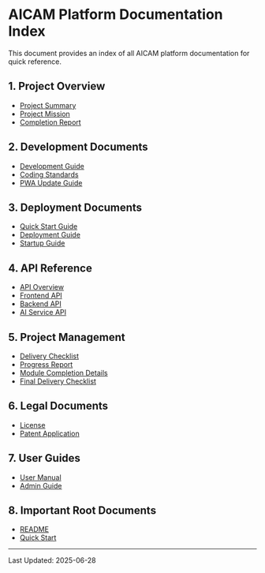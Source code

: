﻿# AICAM Platform Documentation Index

This document provides an index of all AICAM platform documentation for quick reference.

## 1. Project Overview

- [Project Summary](../01-project-overview/project-summary.md)
- [Project Mission](../01-project-overview/project-mission.md)
- [Completion Report](../01-project-overview/completion-report.md)

## 2. Development Documents

- [Development Guide](../02-development/development-guide.md)
- [Coding Standards](../02-development/coding-standards.md)
- [PWA Update Guide](../02-development/pwa-update-guide.md)

## 3. Deployment Documents

- [Quick Start Guide](../03-deployment/quick-start-guide.md)
- [Deployment Guide](../03-deployment/deployment-guide.md)
- [Startup Guide](../03-deployment/startup-guide.md)

## 4. API Reference

- [API Overview](../04-api-reference/api-overview.md)
- [Frontend API](../04-api-reference/frontend-api.md)
- [Backend API](../04-api-reference/backend-api.md)
- [AI Service API](../04-api-reference/ai-service-api.md)

## 5. Project Management

- [Delivery Checklist](../05-project-management/delivery-checklist.md)
- [Progress Report](../05-project-management/progress-report.md)
- [Module Completion Details](../05-project-management/module-completion-details.md)
- [Final Delivery Checklist](../05-project-management/final-delivery-checklist.md)

## 6. Legal Documents

- [License](../06-legal/license.md)
- [Patent Application](../06-legal/patent-application.md)

## 7. User Guides

- [User Manual](../07-user-guides/user-manual.md)
- [Admin Guide](../07-user-guides/admin-guide.md)

## 8. Important Root Documents

- [README](../../README.md)
- [Quick Start](../../quick-start.ps1)

---

Last Updated: 2025-06-28
